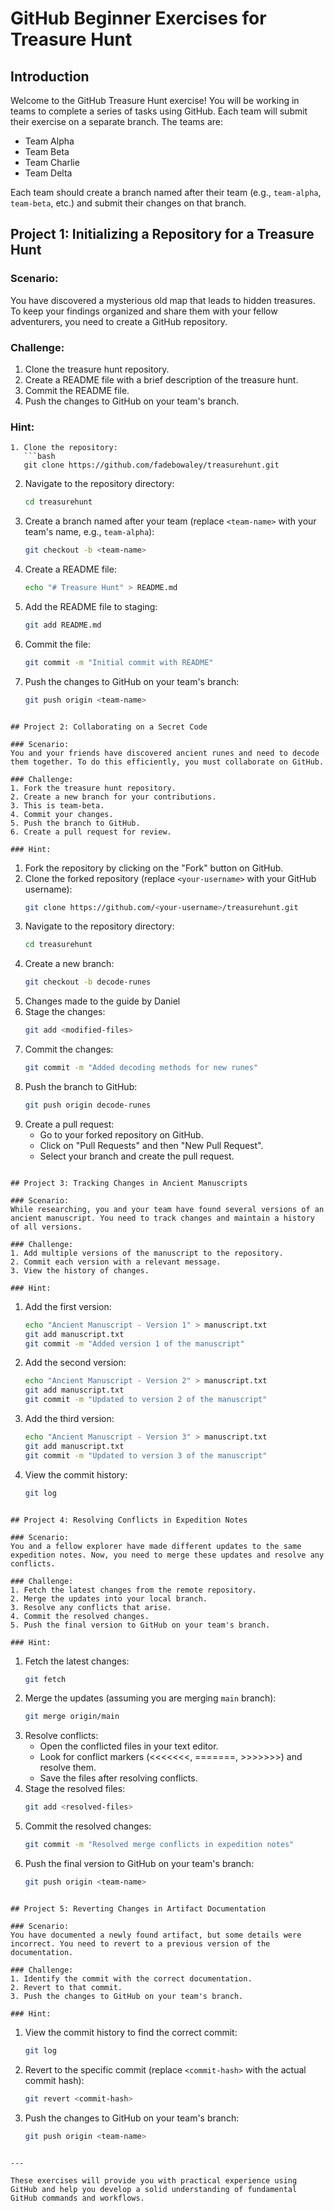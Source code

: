 # GitHub Beginner Exercises for Treasure Hunt

## Introduction

Welcome to the GitHub Treasure Hunt exercise! You will be working in teams to complete a series of tasks using GitHub. Each team will submit their exercise on a separate branch. The teams are:

- Team Alpha
- Team Beta
- Team Charlie
- Team Delta

Each team should create a branch named after their team (e.g., `team-alpha`, `team-beta`, etc.) and submit their changes on that branch.

## Project 1: Initializing a Repository for a Treasure Hunt

### Scenario:
You have discovered a mysterious old map that leads to hidden treasures. To keep your findings organized and share them with your fellow adventurers, you need to create a GitHub repository.

### Challenge:
1. Clone the treasure hunt repository.
2. Create a README file with a brief description of the treasure hunt.
3. Commit the README file.
4. Push the changes to GitHub on your team's branch.

### Hint:
```
1. Clone the repository:
   ```bash
   git clone https://github.com/fadebowaley/treasurehunt.git
   ```
2. Navigate to the repository directory:
   ```bash
   cd treasurehunt
   ```
3. Create a branch named after your team (replace `<team-name>` with your team's name, e.g., `team-alpha`):
   ```bash
   git checkout -b <team-name>
   ```
4. Create a README file:
   ```bash
   echo "# Treasure Hunt" > README.md
   ```
5. Add the README file to staging:
   ```bash
   git add README.md
   ```
6. Commit the file:
   ```bash
   git commit -m "Initial commit with README"
   ```
7. Push the changes to GitHub on your team's branch:
   ```bash
   git push origin <team-name>
   ```
```

## Project 2: Collaborating on a Secret Code

### Scenario:
You and your friends have discovered ancient runes and need to decode them together. To do this efficiently, you must collaborate on GitHub.

### Challenge:
1. Fork the treasure hunt repository.
2. Create a new branch for your contributions.
3. This is team-beta.
4. Commit your changes.
5. Push the branch to GitHub.
6. Create a pull request for review.

### Hint:
```
1. Fork the repository by clicking on the "Fork" button on GitHub.
2. Clone the forked repository (replace `<your-username>` with your GitHub username):
   ```bash
   git clone https://github.com/<your-username>/treasurehunt.git
   ```
3. Navigate to the repository directory:
   ```bash
   cd treasurehunt
   ```
4. Create a new branch:
   ```bash
   git checkout -b decode-runes
   ```
5. Changes made to the guide by Daniel
6. Stage the changes:
   ```bash
   git add <modified-files>
   ```
7. Commit the changes:
   ```bash
   git commit -m "Added decoding methods for new runes"
   ```
8. Push the branch to GitHub:
   ```bash
   git push origin decode-runes
   ```
9. Create a pull request:
   - Go to your forked repository on GitHub.
   - Click on "Pull Requests" and then "New Pull Request".
   - Select your branch and create the pull request.
```

## Project 3: Tracking Changes in Ancient Manuscripts

### Scenario:
While researching, you and your team have found several versions of an ancient manuscript. You need to track changes and maintain a history of all versions.

### Challenge:
1. Add multiple versions of the manuscript to the repository.
2. Commit each version with a relevant message.
3. View the history of changes.

### Hint:
```
1. Add the first version:
   ```bash
   echo "Ancient Manuscript - Version 1" > manuscript.txt
   git add manuscript.txt
   git commit -m "Added version 1 of the manuscript"
   ```
2. Add the second version:
   ```bash
   echo "Ancient Manuscript - Version 2" > manuscript.txt
   git add manuscript.txt
   git commit -m "Updated to version 2 of the manuscript"
   ```
3. Add the third version:
   ```bash
   echo "Ancient Manuscript - Version 3" > manuscript.txt
   git add manuscript.txt
   git commit -m "Updated to version 3 of the manuscript"
   ```
4. View the commit history:
   ```bash
   git log
   ```
```

## Project 4: Resolving Conflicts in Expedition Notes

### Scenario:
You and a fellow explorer have made different updates to the same expedition notes. Now, you need to merge these updates and resolve any conflicts.

### Challenge:
1. Fetch the latest changes from the remote repository.
2. Merge the updates into your local branch.
3. Resolve any conflicts that arise.
4. Commit the resolved changes.
5. Push the final version to GitHub on your team's branch.

### Hint:
```
1. Fetch the latest changes:
   ```bash
   git fetch
   ```
2. Merge the updates (assuming you are merging `main` branch):
   ```bash
   git merge origin/main
   ```
3. Resolve conflicts:
   - Open the conflicted files in your text editor.
   - Look for conflict markers (<<<<<<<, =======, >>>>>>>) and resolve them.
   - Save the files after resolving conflicts.
4. Stage the resolved files:
   ```bash
   git add <resolved-files>
   ```
5. Commit the resolved changes:
   ```bash
   git commit -m "Resolved merge conflicts in expedition notes"
   ```
6. Push the final version to GitHub on your team's branch:
   ```bash
   git push origin <team-name>
   ```
```

## Project 5: Reverting Changes in Artifact Documentation

### Scenario:
You have documented a newly found artifact, but some details were incorrect. You need to revert to a previous version of the documentation.

### Challenge:
1. Identify the commit with the correct documentation.
2. Revert to that commit.
3. Push the changes to GitHub on your team's branch.

### Hint:
```
1. View the commit history to find the correct commit:
   ```bash
   git log
   ```
2. Revert to the specific commit (replace `<commit-hash>` with the actual commit hash):
   ```bash
   git revert <commit-hash>
   ```
3. Push the changes to GitHub on your team's branch:
   ```bash
   git push origin <team-name>
   ```
```

---

These exercises will provide you with practical experience using GitHub and help you develop a solid understanding of fundamental GitHub commands and workflows.
